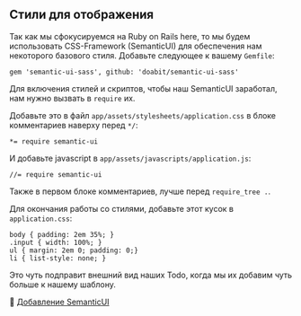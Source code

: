 ## Стили для отображения


Так как мы сфокусируемся на Ruby on Rails here, то мы будем использовать CSS-Framework (SemanticUI) для обеспечения нам некоторого базового стиля. Добавьте следующее к вашему `Gemfile`:

```
gem 'semantic-ui-sass', github: 'doabit/semantic-ui-sass'
```

Для включения стилей и скриптов, чтобы наш SemanticUI заработал, нам нужно вызвать в `require` их.

Добавьте это в файл `app/assets/stylesheets/application.css` в блоке комментариев наверху перед `*/`:

```
*= require semantic-ui
```

И добавьте javascript в `app/assets/javascripts/application.js`:

```
//= require semantic-ui
```

Также в первом блоке комментариев, лучше перед `require_tree .`.

Для окончания работы со стилями, добавьте этот кусок в `application.css`:

```
body { padding: 2em 35%; }
.input { width: 100%; }
ul { margin: 2em 0; padding: 0;}
li { list-style: none; }
```

Это чуть подправит внешний вид наших Todo, когда мы их добавим чуть больше к нашему шаблону.

💾 [Добавление SemanticUI](https://github.com/bastilian/todo-application/commit/b5867646342b9ecfe2abc8f5dae77df48df8ca38)
